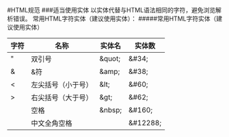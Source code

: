 #HTML规范
###适当使用实体
以实体代替与HTML语法相同的字符，避免浏览解析错误。
常用HTML字符实体（建议使用实体）：
#####常用HTML字符实体（建议使用实体）
<table> 
<thead> 
    <tr><th>字符</th><th>名称</th><th>实体名</th><th>实体数</th></tr> 
</thead> 
<tbody> 
    <tr><td>"</td><td>双引号</td><td>&amp;quot;</td><td>&amp;#34;</td></tr> 
    <tr><td>&amp;</td><td>&amp;符</td><td>&amp;amp;</td><td>&amp;#38;</td></tr> 
    <tr><td>&lt;</td><td>左尖括号（小于号）</td><td>&amp;lt;</td><td>&amp;#60;</td></tr> 
    <tr><td>&gt;</td><td>右尖括号（大于号）</td><td>&amp;gt;</td><td>&amp;#62;</td></tr> 
    <tr><td>&nbsp;</td><td>空格</td><td>&amp;nbsp;</td><td>&amp;#160;</td></tr> 
    <tr><td>　</td><td>中文全角空格</td><td>&nbsp;</td><td>&amp;#12288;</td></tr> 
</tbody> 
</table>
